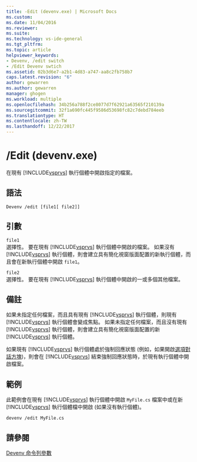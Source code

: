```yaml
---
title: -Edit (devenv.exe) | Microsoft Docs
ms.custom: 
ms.date: 11/04/2016
ms.reviewer: 
ms.suite: 
ms.technology: vs-ide-general
ms.tgt_pltfrm: 
ms.topic: article
helpviewer_keywords:
- Devenv, /edit switch
- /Edit Devenv swtich
ms.assetid: 02b3d6e7-a2b1-4d83-a747-aa8c2fb758b7
caps.latest.revision: "6"
author: gewarren
ms.author: gewarren
manager: ghogen
ms.workload: multiple
ms.openlocfilehash: 34b256a788f2ce8077d7f62921a63565f210139a
ms.sourcegitcommit: 32f1a690fc445f9586d53698fc82c7debd784eeb
ms.translationtype: HT
ms.contentlocale: zh-TW
ms.lasthandoff: 12/22/2017
---
```

# <a name="edit-devenvexe"></a>/Edit (devenv.exe)
在現有 [!INCLUDE[vsprvs](../../code-quality/includes/vsprvs_md.md)] 執行個體中開啟指定的檔案。  
  
## <a name="syntax"></a>語法  
  
```  
Devenv /edit [file1[ file2]]  
```  
  
## <a name="arguments"></a>引數  
 `file1`  
 選擇性。 要在現有 [!INCLUDE[vsprvs](../../code-quality/includes/vsprvs_md.md)] 執行個體中開啟的檔案。 如果沒有 [!INCLUDE[vsprvs](../../code-quality/includes/vsprvs_md.md)] 執行個體，則會建立具有簡化視窗版面配置的新執行個體，而且會在新執行個體中開啟 `file1`。  
  
 `file2`  
 選擇性。 要在現有 [!INCLUDE[vsprvs](../../code-quality/includes/vsprvs_md.md)] 執行個體中開啟的一或多個其他檔案。  
  
## <a name="remarks"></a>備註  
 如果未指定任何檔案，而且具有現有 [!INCLUDE[vsprvs](../../code-quality/includes/vsprvs_md.md)] 執行個體，則現有 [!INCLUDE[vsprvs](../../code-quality/includes/vsprvs_md.md)] 執行個體會變成焦點。 如果未指定任何檔案，而且沒有現有 [!INCLUDE[vsprvs](../../code-quality/includes/vsprvs_md.md)] 執行個體，則會建立具有簡化視窗版面配置的新 [!INCLUDE[vsprvs](../../code-quality/includes/vsprvs_md.md)] 執行個體。  
  
 如果現有 [!INCLUDE[vsprvs](../../code-quality/includes/vsprvs_md.md)] 執行個體處於強制回應狀態 (例如，如果開啟[選項對話方塊](../../ide/reference/options-dialog-box-visual-studio.md))，則會在 [!INCLUDE[vsprvs](../../code-quality/includes/vsprvs_md.md)] 結束強制回應狀態時，於現有執行個體中開啟檔案。  
  
## <a name="example"></a>範例  
 此範例會在現有 [!INCLUDE[vsprvs](../../code-quality/includes/vsprvs_md.md)] 執行個體中開啟 `MyFile.cs` 檔案中或在新 [!INCLUDE[vsprvs](../../code-quality/includes/vsprvs_md.md)] 執行個體檔中開啟 (如果沒有執行個體)。  
  
```  
devenv /edit MyFile.cs  
```  
  
## <a name="see-also"></a>請參閱  
 [Devenv 命令列參數](../../ide/reference/devenv-command-line-switches.md)